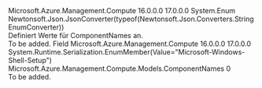 <Type Name="ComponentNames" FullName="Microsoft.Azure.Management.Compute.Models.ComponentNames">
  <TypeSignature Language="C#" Value="public enum ComponentNames" />
  <TypeSignature Language="ILAsm" Value=".class public auto ansi sealed ComponentNames extends System.Enum" />
  <TypeSignature Language="DocId" Value="T:Microsoft.Azure.Management.Compute.Models.ComponentNames" />
  <TypeSignature Language="VB.NET" Value="Public Enum ComponentNames" />
  <TypeSignature Language="F#" Value="type ComponentNames = " />
  <AssemblyInfo>
    <AssemblyName>Microsoft.Azure.Management.Compute</AssemblyName>
    <AssemblyVersion>16.0.0.0</AssemblyVersion>
    <AssemblyVersion>17.0.0.0</AssemblyVersion>
  </AssemblyInfo>
  <Base>
    <BaseTypeName>System.Enum</BaseTypeName>
  </Base>
  <Attributes>
    <Attribute>
      <AttributeName>Newtonsoft.Json.JsonConverter(typeof(Newtonsoft.Json.Converters.StringEnumConverter))</AttributeName>
    </Attribute>
  </Attributes>
  <Docs>
    <summary>
            Definiert Werte für ComponentNames an.
            </summary>
    <remarks>To be added.</remarks>
  </Docs>
  <Members>
    <Member MemberName="MicrosoftWindowsShellSetup">
      <MemberSignature Language="C#" Value="MicrosoftWindowsShellSetup" />
      <MemberSignature Language="ILAsm" Value=".field public static literal valuetype Microsoft.Azure.Management.Compute.Models.ComponentNames MicrosoftWindowsShellSetup = int32(0)" />
      <MemberSignature Language="DocId" Value="F:Microsoft.Azure.Management.Compute.Models.ComponentNames.MicrosoftWindowsShellSetup" />
      <MemberSignature Language="VB.NET" Value="MicrosoftWindowsShellSetup" />
      <MemberSignature Language="F#" Value="MicrosoftWindowsShellSetup = 0" Usage="Microsoft.Azure.Management.Compute.Models.ComponentNames.MicrosoftWindowsShellSetup" />
      <MemberType>Field</MemberType>
      <AssemblyInfo>
        <AssemblyName>Microsoft.Azure.Management.Compute</AssemblyName>
        <AssemblyVersion>16.0.0.0</AssemblyVersion>
        <AssemblyVersion>17.0.0.0</AssemblyVersion>
      </AssemblyInfo>
      <Attributes>
        <Attribute>
          <AttributeName>System.Runtime.Serialization.EnumMember(Value="Microsoft-Windows-Shell-Setup")</AttributeName>
        </Attribute>
      </Attributes>
      <ReturnValue>
        <ReturnType>Microsoft.Azure.Management.Compute.Models.ComponentNames</ReturnType>
      </ReturnValue>
      <MemberValue>0</MemberValue>
      <Docs>
        <summary>To be added.</summary>
      </Docs>
    </Member>
  </Members>
</Type>